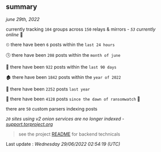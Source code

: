 
## summary
_june 29th, 2022_

currently tracking `104` groups across `150` relays & mirrors - _`53` currently online_ 📡

⏲ there have been `6` posts within the `last 24 hours`

🕓 there have been `208` posts within the `month of june`

📅 there have been `922` posts within the `last 90 days`

🏚 there have been `1842` posts within the `year of 2022`

🚀 there have been `2252` posts `last year`

🦕 there have been `4128` posts `since the dawn of ransomwatch` 🐣

there are `50` custom parsers indexing posts

_`20` sites using v2 onion services are no longer indexed - [support.torproject.org](https://support.torproject.org/onionservices/v2-deprecation/)_

> see the project [README](https://github.com/jmousqueton/ransomwatch#readme) for backend technicals



Last update : _Wednesday 29/06/2022 02:54:19 (UTC)_

